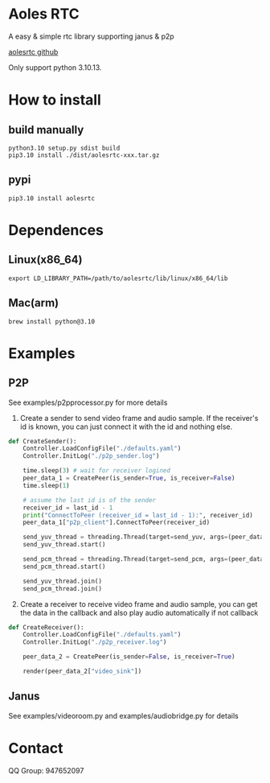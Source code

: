 # Aoles RTC

A easy & simple rtc library supporting janus & p2p

[aolesrtc github](https://github.com/laoleshisui/pyaolesrtc)

Only support python 3.10.13.

# How to install
## build manually
    python3.10 setup.py sdist build
    pip3.10 install ./dist/aolesrtc-xxx.tar.gz

## pypi
    pip3.10 install aolesrtc

# Dependences
## Linux(x86_64)
    export LD_LIBRARY_PATH=/path/to/aolesrtc/lib/linux/x86_64/lib
## Mac(arm)
    brew install python@3.10

# Examples
## P2P
See examples/p2pprocessor.py for more details

1. Create a sender to send video frame and audio sample. If the receiver's id is known, you can just connect it with the id and nothing else.
```python
def CreateSender():
    Controller.LoadConfigFile("./defaults.yaml")
    Controller.InitLog("./p2p_sender.log")

    time.sleep(3) # wait for receiver logined
    peer_data_1 = CreatePeer(is_sender=True, is_receiver=False)
    time.sleep(1)

    # assume the last id is of the sender
    receiver_id = last_id - 1
    print("ConnectToPeer (receiver_id = last_id - 1):", receiver_id)
    peer_data_1["p2p_client"].ConnectToPeer(receiver_id)

    send_yuv_thread = threading.Thread(target=send_yuv, args=(peer_data_1, "/path/to/video.yuv",))
    send_yuv_thread.start()

    send_pcm_thread = threading.Thread(target=send_pcm, args=(peer_data_1, "/path/to/video_24000_s16le.pcm",))
    send_pcm_thread.start()

    send_yuv_thread.join()
    send_pcm_thread.join()
```
2. Create a receiver to receive video frame and audio sample, you can get the data in the callback and also play audio automatically if not callback

```python
def CreateReceiver():
    Controller.LoadConfigFile("./defaults.yaml")
    Controller.InitLog("./p2p_receiver.log")

    peer_data_2 = CreatePeer(is_sender=False, is_receiver=True)

    render(peer_data_2["video_sink"])
```

## Janus
See examples/videoroom.py and examples/audiobridge.py for details

# Contact
QQ Group: 947652097